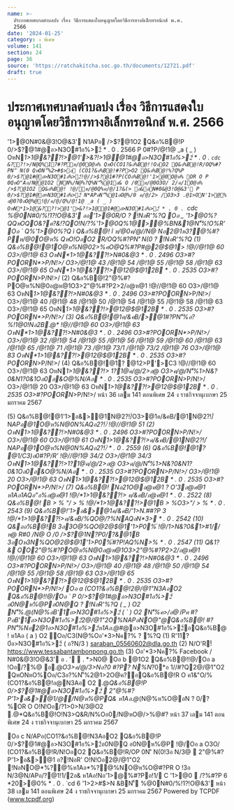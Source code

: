 ```yaml
---
name: >-
  ประกาศเทศบาลตำบลปง เรื่อง วิธีการแสดงใบอนุญาตโดยวิธีการทางอิเล็กทรอนิกส์ พ.ศ.
  2566
date: '2024-01-25'
category: ง พิเศษ
volume: 141
section: 24
page: 36
source: 'https://ratchakitcha.soc.go.th/documents/12721.pdf'
draft: true
---
```


# ประกาศเทศบาลตำบลปง เรื่อง วิธีการแสดงใบอนุญาตโดยวิธีการทางอิเล็กทรอนิกส์ พ.ศ. 2566

'1>@0N#0&@3!O@&3' N1APอ />$?@1O2 Q&อ%B@!P 0/>$?@1#@อ>N3O#1อ%>2์ * . 0 . 2566 P 0#?P/@!1@ _a ( _ ) OหN*1>1@&??!>@1'>&?!>1@@1#@อ>N3O#1อ%>2์ * . 0 . `cdc &??!>/N@Q%1?#?Pห/@0O@ห% QหO(CO1?&อ%B@!!OอO2 Q&อ%B@!R/OQ%#?PN'ิ N(0 QหON'็%2>#$>อ (CO1?&อ%B@!#?P>O2 Q&อ%B@!%?Q%P 0/>$?@1#@อ>N3O#1อ%>2์!@//>$?@1#?P(COอ%B@!'1>@0O@ห% OR O P 0QหO"Aอ/N@@1O2 NN%/N@%?Q%N'็%@1อ& O /0ห/@0O3O/ 2/ค/1O@ห% />$?@1O2 Q&อ%B@! !@/ห/@0Q%ค/@/1?&(> อ&อN#0&@3!O@&3' P 0/>$?@1#@อ>N3O#1อ%>2์ N*APอN'็%@1อO@%/0 ค/@/2> /O3>3 .@1>ON'1>@% อ@0?0อO@%@!@/ค/@/Q%/@!1@ _a ( _ ) OหN*1>1@&??!>@1'>&?!>1@@1#@อ>N3O#1อ%>2์ * . 0 . `cdc %@0N#0/%!1?!O@&3' ออ'1>@0R/O ? !NอR'%?Q Oอ _ '1>@0%?QQหOQO&?ค?&!?QO!N/?%'1>@0Q%1@>@%BN&1@N'็%!O%R' Oอ ` Q%'1>@0%?Q ì Q&อ%B@! î ห/@0ค/@//N@ Nอ2@1ห3?@%#?Pห/@0O@ห% QหO!OอO2 R/OQ%#?PN'ิ N(0 ? !NอR'%?Q (1) Q&อ%B@!@1O@ห%N@02>%คO@Q%#?P#@2@$@1> !@//@!1@ 60 O3>/@!1@ 63 OหN*1>1@&??!>N#0&@3 * . 0 . 2496 O3>#?POORN*>P/N!>/ O3>/@!1@ 43 /@!1@ 54 /@!1@ 55 /@!1@ 58 /@!1@ 63 O3>/@!1@ 65 OหN*1>1@&??!>@12@$@12B * . 0 . 2535 O3>#?POORN*>P/N!>/ (2) Q&อ%B@!2"@%#?PO@ห%N@0อ@ห@1O3>2"@%#?P2>2/อ@ห@1 !@//@!1@ 60 O3>/@!1@ 63 OหN*1>1@&??!>N#0&@3 * . 0 . 2496 O3>#?POORN*>P/N!>/ O3>/@!1@ 40 /@!1@ 48 /@!1@ 50 /@!1@ 54 /@!1@ 55 /@!1@ 58 /@!1@ 63 O3>/@!1@ 65 OหN*1>1@&??!>@12@$@12B * . 0 . 2535 O3>#?POORN*>P/N!>/ (3) Q&อ%B@!@1ค/&คB/>@1#?PN'็%อ?%!1@0!Nอ2B.@* !@//@!1@ 60 O3>/@!1@ 63 OหN*1>1@&??!>N#0&@3 * . 0 . 2496 O3>#?POORN*>P/N!>/ O3>/@!1@ 32 /@!1@ 54 /@!1@ 55 /@!1@ 56 /@!1@ 59 /@!1@ 60 /@!1@ 63 /@!1@ 65 /@!1@ 71 /@!1@ 73 /@!1@ 73/1 /@!1@ 73/2 /@!1@ 76 O3>/@!1@ 83 OหN*1>1@&??!>@12@$@12B * . 0 . 2535 O3>#?POORN*>P/N!>/ (4) Q&อ%B@!@1? @12>P'>C3 !@//@!1@ 60 O3>/@!1@ 63 OหN*1>1@&??!> 1?1@ค/@/2>อ@ O3>ค/@/N'็%1>N&?0&N1?0&1Oอ0อ&O@%N/Aอ * . 0 . 2535 O3>#?POORN*>P/N!>/ O3>/@!1@ 20 O3>/@!1@ 63 OหN*1>1@&??!>@12@$@12B * . 0 . 2535 O3>#?POORN*>P/N!>/ หน้า 36 เลม 141 ตอนพิเศษ 24 ง ราชกิจจานุเบกษา 25 มกราคม 2567

(5) Q&อ%B@!@1'1>อ&>@1N@2?!/์O3>@1ค/&คB/@1N@2?!/์N*APอ@1O@ห%N@0N%AQอ2?!/์ !@//@!1@ 51 (2) OหN*1>1@&??!>N#0&@3 * . 0 . 2496 O3>#?POORN*>P/N!>/ O3>/@!1@ 60 O3>/@!1@ 61 OหN*1>1@&??!>ค/&คB/@1N@2?!/์N*APอ@1O@ห%N@0N%AQอ2?!/์ * . 0 . 2559 (6) Q&อ%B@!@1? @1/C3)อ0#?P/R' !@//@!1@ 34/2 O3>/@!1@ 34/3 OหN*1>1@&??!>1?1@ค/@/2>อ@ O3>ค/@/N'็%1>N&?0&N1?0&1Oอ0อ&O@%N/Aอ * . 0 . 2535 O3>#?POORN*>P/N!>/ O3>/@!1@ 20 O3>/@!1@ 63 OหN*1>1@&??!>@12@$@12B * . 0 . 2535 O3>#?POORN*>P/N!>/ (7) Q&อ%B@! Nอ21O@อ@ค@1 ? O'3อ@ค@1 ห1Aอ1AQอ"อ%อ@ค@1 !@/*1>1@&??!> ค/&คB/อ@ค@1 * . 0 . 2522 (8) Q&อ%B@! B > % "/ > % !@/*1>1@&??!>@1B > %O3>"/ > % * . 0 . 2543 (9) Q&อ%B@!'1>อ&>@1ค/&คB/'1>N.##?P 3 !@/*1>1@&??!>ค/&คB/%QO@/?%NAQอN*3> * . 0 . 2542 (10) Q&ออ%B@!B 3อ3O@%QO@2@$@1'1>P0%์ !@/1>N&?0&1>#1//ห@ R#0 /N@ O /0 />$?@1N?P0/?&@1B 3อOห3N%QO@2@$@1'1>P0%์#?P!AQ%N>% * . 0 . 2547 (11) Q&1?& OO2"@%#?PO@ห%N@0อ@ห@1O3>2"@%#?P2>2/อ@ห@1 !@//@!1@ 60 O3>/@!1@ 63 OหN*1>1@&??!>N#0&@3 * . 0 . 2496 O3>#?POORN*>P/N!>/ O3>/@!1@ 40 /@!1@ 48 /@!1@ 50 /@!1@ 54 /@!1@ 55 /@!1@ 58 /@!1@ 63 O3>/@!1@ 65 OหN*1>1@&??!>@12@$@12B * . 0 . 2535 O3>#?POORN*>P/N!>/ Oอ a (CO1?&อ%B@!2@/@1"N3AอO2 Q&อ%B@!!@/Oอ ` P 0/>$?@1#@อ>N3O#1อ%>2์ อ0N@ห%@Pอ0N@Q ? !NอR'%?Q ( _ ) O2 N'็%.@*(N@%อB'1์อ>N3O#1อ%>2์ ( ` ) O2 N'็%ค>/อ@1์Pค #?PอB'1์อ>N3O#1อ%>2์2@/@1"2O%N*APอNO@"@Q&อ%B@! #?PN'็%Nอ2@1อ>N3O#1อ%>2์ห1Aอ.@*#@อ>N3O#1อ%>2์อQ&อ%B@! ห1Aอ ( a ) O2 Oอ/C3(N@%Oอ'*3>Nค?% ? %?Q (1) R'11?0์อ>N3O#1อ%>2์ ( อ?N/3 ) saraban_05560602@dla.go.th (2) N/O'R!์ https://www.tessabantambonpong.go.th (3) Oอ'*3>Nค?% Facebook / N#0&@3!O@&3' อ . '  . *>N0@ Oอ b @1O2 Q&อ%B@!!@/Oอ a !Oอ/?%@ อ.@*O3>ค/@/3>Nอ?0 #?P? N%N*?0*อ 1//#?Q2@/@1"O2 QหONหO%Oอ/C3อ?%N'็%2@1>2O@ค?อQ&อ%B@!R O ค1&"O/% (CO1?&อ%B@!อ@N3Aอ O2 .@*Q&อ%B@!P 0/>$?@1#@อ>N3O#1อ%>2์  2"@%#?P'1>อ&>@1/@/N@ห%@PQ& ห1Aอ.@*(N@%ห%O@อN ? 0/?%OR O O!N!Oอ/?1>0>N/3@O2 .@*Q&อ%B@!O!N3>Q&R/N%Oอ0/N@หO@/>%@#? หน้า 37 เลม 141 ตอนพิเศษ 24 ง ราชกิจจานุเบกษา 25 มกราคม 2567

Oอ c N/APอ(CO1?&อ%B@!N3AอO2 Q&อ%B@!P 0/>$?@1#@อ>N3O#1อ%>2์อ0N@Q อ0N@ห%@P !@/Oอ a O3O/ (CO1?&อ%B@!R/N!OอO2 Q&อ%B@!R/OP 0N'ิ N(0!3อ N/3@  2"@%#?P'1>อ&>@1 อ?!NอR' O!N!Oอ2@/@1"O2 !NอNO@*%?@%ห1Aอ*%?@%NO@ห%O@#?PR O !3อ N/3@N/APอ/?@1!1/2อ& ห1Aอ!Nอ'1>@%#?Pอ!1/ C '1>@0  /?%#?P 6 *20>@0% * . 0 . `cd 6 '1>2>#$>N &BN'็ %@0N#0/%!1?!O@&3' หน้า 38 เลม 141 ตอนพิเศษ 24 ง ราชกิจจานุเบกษา 25 มกราคม 2567 Powered by TCPDF (www.tcpdf.org)
